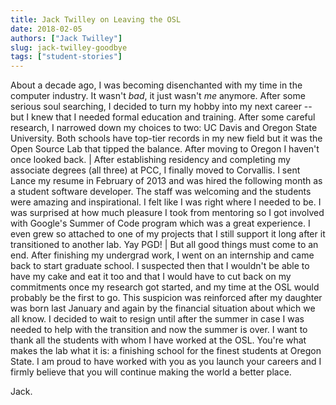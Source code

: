 ```yaml
---
title: Jack Twilley on Leaving the OSL
date: 2018-02-05
authors: ["Jack Twilley"]
slug: jack-twilley-goodbye
tags: ["student-stories"]
---
```


About a decade ago, I was becoming disenchanted with my time in the computer
industry.  It wasn't *bad*, it just wasn't *me* anymore.  After some serious
soul searching, I decided to turn my hobby into my next career -- but I knew
that I needed formal education and training.  After some careful research, I
narrowed down my choices to two: UC Davis and Oregon State University.  Both
schools have top-tier records in my new field but it was the Open Source Lab
that tipped the balance.  After moving to Oregon I haven't once looked back.
|
After establishing residency and completing my associate degrees (all three)
at PCC, I finally moved to Corvallis.  I sent Lance my resume in February of
2013 and was hired the following month as a student software developer.  The
staff was welcoming and the students were amazing and inspirational.  I felt
like I was right where I needed to be.  I was surprised at how much pleasure
I took from mentoring so I got involved with Google's Summer of Code program
which was a great experience.  I even grew so attached to one of my projects
that I still support it long after it transitioned to another lab.  Yay PGD!
|
But all good things must come to an end.  After finishing my undergrad work,
I went on an internship and came back to start graduate school.  I suspected
then that I wouldn't be able to have my cake and eat it too and that I would
have to cut back on my commitments once my research got started, and my time
at the OSL would probably be the first to go.  This suspicion was reinforced
after my daughter was born last January and again by the financial situation
about which we all know.  I decided to wait to resign until after the summer
in case I was needed to help with the transition and now the summer is over.
I want to thank all the students with whom I have worked at the OSL.  You're
what makes the lab what it is: a finishing school for the finest students at
Oregon State.  I am proud to have worked with you as you launch your careers
and I firmly believe that you will continue making the world a better place.

Jack.
